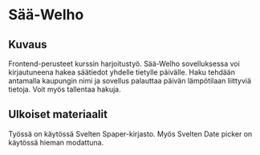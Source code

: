 # Sää-Welho

## Kuvaus

Frontend-perusteet kurssin harjoitustyö. Sää-Welho sovelluksessa voi kirjautuneena hakea säätiedot yhdelle tietylle päivälle. Haku tehdään antamalla kaupungin nimi ja sovellus palauttaa päivän lämpötilaan liittyviä tietoja. Voit myös tallentaa hakuja.

## Ulkoiset materiaalit

Työssä on käytössä Svelten Spaper-kirjasto. Myös Svelten Date picker on käytössä hieman modattuna.
